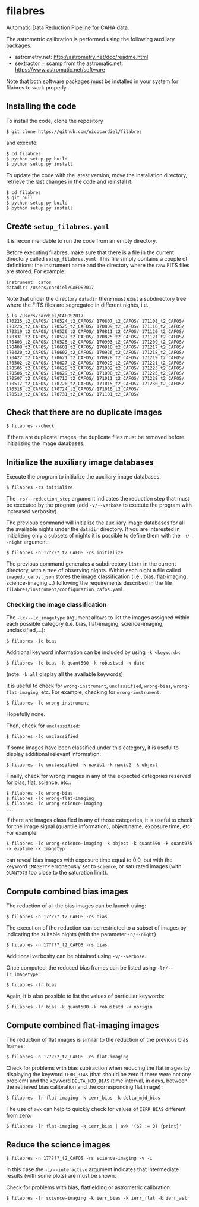 # filabres

Automatic Data Reduction Pipeline for CAHA data.

The astrometric calibration is performed using the following auxiliary
packages:
- astrometry.net: http://astrometry.net/doc/readme.html
- sextractor + scamp from the astromatic.net: https://www.astromatic.net/software

Note that both software packages must be installed in your system for
filabres to work properly.

## Installing the code

To install the code, clone the repository 
```
$ git clone https://github.com/nicocardiel/filabres
```
and execute:
```
$ cd filabres
$ python setup.py build
$ python setup.py install
```

To update the code with the latest version, move the installation
directory, retrieve the last changes in the code and reinstall it:
```
$ cd filabres
$ git pull
$ python setup.py build
$ python setup.py install
```

## Create `setup_filabres.yaml`

It is recommendable to run the code from an empty directory.

Before executing filabres, make sure that there is a file in the 
current directory called `setup_filabres.yaml`. This file simply contains
a couple of definitions: the instrument name and the directory where
the raw FITS files are stored. For example:
```
instrument: cafos
datadir: /Users/cardiel/CAFOS2017
```
Note that under the directory `datadir` there must exist a subdirectory
tree where the FITS files are segregated in different nights, i.e.,
```
$ ls /Users/cardiel/CAFOS2017
170225_t2_CAFOS/ 170524_t2_CAFOS/ 170807_t2_CAFOS/ 171108_t2_CAFOS/
170226_t2_CAFOS/ 170525_t2_CAFOS/ 170809_t2_CAFOS/ 171116_t2_CAFOS/
170319_t2_CAFOS/ 170526_t2_CAFOS/ 170811_t2_CAFOS/ 171120_t2_CAFOS/
170331_t2_CAFOS/ 170527_t2_CAFOS/ 170825_t2_CAFOS/ 171121_t2_CAFOS/
170403_t2_CAFOS/ 170528_t2_CAFOS/ 170903_t2_CAFOS/ 171209_t2_CAFOS/
170408_t2_CAFOS/ 170601_t2_CAFOS/ 170918_t2_CAFOS/ 171217_t2_CAFOS/
170420_t2_CAFOS/ 170602_t2_CAFOS/ 170926_t2_CAFOS/ 171218_t2_CAFOS/
170422_t2_CAFOS/ 170621_t2_CAFOS/ 170928_t2_CAFOS/ 171219_t2_CAFOS/
170502_t2_CAFOS/ 170627_t2_CAFOS/ 170929_t2_CAFOS/ 171221_t2_CAFOS/
170505_t2_CAFOS/ 170628_t2_CAFOS/ 171002_t2_CAFOS/ 171223_t2_CAFOS/
170506_t2_CAFOS/ 170629_t2_CAFOS/ 171008_t2_CAFOS/ 171225_t2_CAFOS/
170507_t2_CAFOS/ 170713_t2_CAFOS/ 171011_t2_CAFOS/ 171228_t2_CAFOS/
170517_t2_CAFOS/ 170720_t2_CAFOS/ 171015_t2_CAFOS/ 171230_t2_CAFOS/
170518_t2_CAFOS/ 170724_t2_CAFOS/ 171016_t2_CAFOS/
170519_t2_CAFOS/ 170731_t2_CAFOS/ 171101_t2_CAFOS/
```  

## Check that there are no duplicate images

```
$ filabres --check
```
If there are duplicate images, the duplicate files must be removed before
initializing the image databases.

## Initialize the auxiliary image databases
Execute the program to initialize the auxiliary image databases:
```
$ filabres -rs initialize
```
The `-rs/--reduction_step` argument indicates the reduction step that must
be executed by the program (add `-v/--verbose` to execute the program with
 increased verbosity).

The previous command will initialize the auxiliary image databases for
all the available nights under the `datadir` directory. If you are
interested in initializing only a subsets of nights it is possible to
define them with the `-n/--night` argument:
```
$ filabres -n 17????_t2_CAFOS -rs initialize
```

The previous command generates a subdirectory `lists` in the current
directory, with a tree of observing nights. Within each night a file called
`imagedb_cafos.json` stores the image classification (i.e., bias, flat-imaging,
science-imaging,...) following the requirements described in the file 
`filabres/instrument/configuration_cafos.yaml`.

### Checking the image classification

The `-lc/--lc_imagetype` argument allows to list the images assigned 
within each possible category
(i.e. bias, flat-imaging, science-imaging, unclassified,...):
```
$ filabres -lc bias
```
Additional keyword information can be included by using `-k <keyword>`:
```
$ filabres -lc bias -k quant500 -k robuststd -k date
```
(note: `-k all` display all the available keywords)

It is useful to check for `wrong-instrument`, `unclassified`,
`wrong-bias`, `wrong-flat-imaging`, etc. For example, checking for 
`wrong-instrument`:
```
$ filabres -lc wrong-instrument
```
Hopefully none.

Then, check for `unclassified`:
```
$ filabres -lc unclassified
```
If some images have been classified under this category, it is useful to 
display additional relevant information:
```
$ filabres -lc unclassified -k naxis1 -k naxis2 -k object
```
Finally, check for wrong images in any of the expected categories reserved
for bias, flat, science, etc.:
```
$ filabres -lc wrong-bias
$ filabres -lc wrong-flat-imaging
$ filabres -lc wrong-science-imaging
...
```
If there are images classified in any of those categories, it is useful to
check for the image signal (quantile information), object name, exposure 
time, etc. For example:
```
$ filabres -lc wrong-science-imaging -k object -k quant500 -k quant975 -k exptime -k imagetyp
```
can reveal bias images with exposure time equal to 0.0, but with the keyword
`IMAGETYP` erroneously set to `science`, or saturated images (with `QUANT975`
too close to the saturation limit).

## Compute combined bias images
The reduction of all the bias images can be launch using:
```
$ filabres -n 17????_t2_CAFOS -rs bias
```
The execution of the reduction can be restricted to a subset of images by 
indicating the suitable nights (with the parameter `-n/--night`)
```
$ filabres -n 17????_t2_CAFOS -rs bias
```
Additional verbosity can be obtained using `-v/--verbose`.

Once computed, the reduced bias frames can be listed using `-lr/--lr_imagetype`:
```
$ filabres -lr bias
```
Again, it is also possible to list the values of particular keywords:
```
$ filabres -lr bias -k quant500 -k robuststd -k norigin
```

## Compute combined flat-imaging images
The reduction of flat images is similar to the reduction of the previous bias
frames:
```
$ filabres -n 17????_t2_CAFOS -rs flat-imaging
```
Check for problems with bias subtraction when reducing the flat images by
displaying the keyword `IERR_BIAS` (that should be zero if there were not any
problem) and the keyword `DELTA_MJD_BIAS` (time interval, in days, between
the retrieved bias calibration and the corresponding flat image) :
```
$ filabres -lr flat-imaging -k ierr_bias -k delta_mjd_bias
```
The use of `awk` can help to quickly check for values of `IERR_BIAS` different
from zero:
``` 
$ filabres -lr flat-imaging -k ierr_bias | awk '($2 != 0) {print}'
```

## Reduce the science images
```
$ filabres -n 17????_t2_CAFOS -rs science-imaging -v -i
```
In this case the `-i/--interactive` argument indicates that intermediate
results (with some plots) are must be shown.

Check for problems with bias, flatfielding or astrometric calibration:
```
$ filabres -lr science-imaging -k ierr_bias -k ierr_flat -k ierr_astr
```


